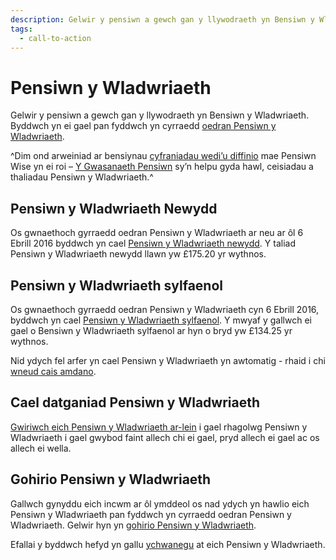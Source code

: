 ```yaml
---
description: Gelwir y pensiwn a gewch gan y llywodraeth yn Bensiwn y Wladwriaeth. Dim ond arweiniad ar bensiynau cyfraniadau wedi’u diffinio mae Pensiwn Wise yn ei roi.
tags:
  - call-to-action
---
```


# Pensiwn y Wladwriaeth

Gelwir y pensiwn a gewch gan y llywodraeth yn Bensiwn y Wladwriaeth. Byddwch yn ei gael pan fyddwch yn cyrraedd [oedran Pensiwn y Wladwriaeth](https://www.gov.uk/calculate-state-pension).

^Dim ond arweiniad ar bensiynau [cyfraniadau wedi’u diffinio](/cy/pension-types) mae Pensiwn Wise yn ei roi – [Y Gwasanaeth Pensiwn](https://www.gov.uk/cysylltwch-gwasanaeth-pensiwn) sy’n helpu gyda hawl, ceisiadau a thaliadau Pensiwn y Wladwriaeth.^

## Pensiwn y Wladwriaeth Newydd

Os gwnaethoch gyrraedd oedran Pensiwn y Wladwriaeth ar neu ar ôl 6 Ebrill 2016 byddwch yn cael [Pensiwn y Wladwriaeth newydd](https://www.gov.uk/new-state-pension). Y taliad Pensiwn y Wladwriaeth newydd llawn yw £175.20 yr wythnos.

## Pensiwn y Wladwriaeth sylfaenol

Os gwnaethoch gyrraedd oedran Pensiwn y Wladwriaeth cyn 6 Ebrill 2016, byddwch yn cael [Pensiwn y Wladwriaeth sylfaenol](https://www.gov.uk/state-pension/overview). Y mwyaf y gallwch ei gael o Bensiwn y Wladwriaeth sylfaenol ar hyn o bryd yw £134.25 yr wythnos.

Nid ydych fel arfer yn cael Pensiwn y Wladwriaeth yn awtomatig - rhaid i chi [wneud cais amdano](https://www.gov.uk/new-state-pension/how-to-claim).

## Cael datganiad Pensiwn y Wladwriaeth

[Gwiriwch eich Pensiwn y Wladwriaeth ar-lein](https://www.gov.uk/gwirio-eich-pensiwn-y-wladwriaeth) i gael rhagolwg Pensiwn y Wladwriaeth i gael gwybod faint allech chi ei gael, pryd allech ei gael ac os allech ei wella.

## Gohirio Pensiwn y Wladwriaeth

Gallwch gynyddu eich incwm ar ôl ymddeol os nad ydych yn hawlio eich Pensiwn y Wladwriaeth pan fyddwch yn cyrraedd oedran Pensiwn y Wladwriaeth. Gelwir hyn yn [gohirio Pensiwn y Wladwriaeth](https://www.gov.uk/deferring-state-pension).

Efallai y byddwch hefyd yn gallu [ychwanegu](https://www.gov.uk/statepensiontopup) at eich Pensiwn y Wladwriaeth.
